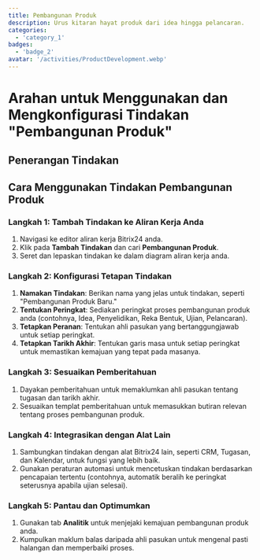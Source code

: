 ```yaml
---
title: Pembangunan Produk
description: Urus kitaran hayat produk dari idea hingga pelancaran.
categories: 
  - 'category_1'
badges: 
  - 'badge_2'
avatar: '/activities/ProductDevelopment.webp'
---
```

# Arahan untuk Menggunakan dan Mengkonfigurasi Tindakan "Pembangunan Produk"

## Penerangan Tindakan

## Cara Menggunakan Tindakan Pembangunan Produk

### Langkah 1: Tambah Tindakan ke Aliran Kerja Anda
1. Navigasi ke editor aliran kerja Bitrix24 anda.
2. Klik pada **Tambah Tindakan** dan cari **Pembangunan Produk**.
3. Seret dan lepaskan tindakan ke dalam diagram aliran kerja anda.

### Langkah 2: Konfigurasi Tetapan Tindakan
1. **Namakan Tindakan**: Berikan nama yang jelas untuk tindakan, seperti "Pembangunan Produk Baru."
2. **Tentukan Peringkat**: Sediakan peringkat proses pembangunan produk anda (contohnya, Idea, Penyelidikan, Reka Bentuk, Ujian, Pelancaran).
3. **Tetapkan Peranan**: Tentukan ahli pasukan yang bertanggungjawab untuk setiap peringkat.
4. **Tetapkan Tarikh Akhir**: Tentukan garis masa untuk setiap peringkat untuk memastikan kemajuan yang tepat pada masanya.

### Langkah 3: Sesuaikan Pemberitahuan
1. Dayakan pemberitahuan untuk memaklumkan ahli pasukan tentang tugasan dan tarikh akhir.
2. Sesuaikan templat pemberitahuan untuk memasukkan butiran relevan tentang proses pembangunan produk.

### Langkah 4: Integrasikan dengan Alat Lain
1. Sambungkan tindakan dengan alat Bitrix24 lain, seperti CRM, Tugasan, dan Kalendar, untuk fungsi yang lebih baik.
2. Gunakan peraturan automasi untuk mencetuskan tindakan berdasarkan pencapaian tertentu (contohnya, automatik beralih ke peringkat seterusnya apabila ujian selesai).

### Langkah 5: Pantau dan Optimumkan
1. Gunakan tab **Analitik** untuk menjejaki kemajuan pembangunan produk anda.
2. Kumpulkan maklum balas daripada ahli pasukan untuk mengenal pasti halangan dan memperbaiki proses.